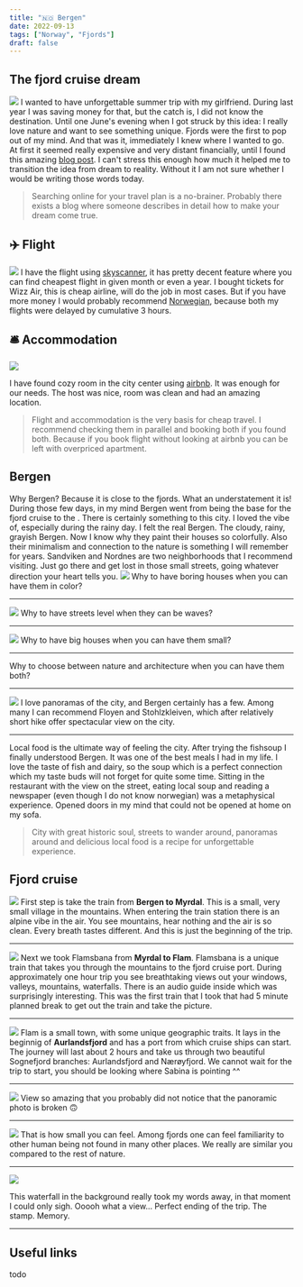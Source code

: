 ```yaml
---
title: "🇳🇴 Bergen"
date: 2022-09-13
tags: ["Norway", "Fjords"]
draft: false
---
```


## The fjord cruise dream

![](../../images/fjord-dream.jpeg)
I wanted to have unforgettable summer trip with my girlfriend. During last year I was saving money for that, but the catch is, I did not know the destination. Until one June's evening when I got struck by this idea: I really love nature and want to see something unique. Fjords were the first to pop out of my mind. And that was it, immediately I knew where I wanted to go. At first it seemed really expensive and very distant financially, until I found this amazing [blog post](https://wypiszwymalujpodroz.pl/praktyczny-poradnik/europa/norwegia/rejs-po-fiordach/). I can't stress this enough how much it helped me to transition the idea from dream to reality. Without it I am not sure whether I would be writing those words today.

> Searching online for your travel plan is a no-brainer. Probably there exists a blog where someone describes in detail how to make your dream come true.

## ✈️ Flight

![](../../images/wizzair.jpeg)
I have the flight using [skyscanner](https://www.skyscanner.pl/), it has pretty decent feature where you can find cheapest flight in given month or even a year. I bought tickets for Wizz Air, this is cheap airline, will do the job in most cases. But if you have more money I would probably recommend [Norwegian](https://www.norwegian.com/), because both my flights were delayed by cumulative 3 hours.

## 🛎️ Accommodation

![](../../images/airbnb-stairs.jpeg)

I have found cozy room in the city center using [airbnb](https://www.airbnb.pl/rooms/52551244). It was enough for our needs. The host was nice, room was clean and had an amazing location.

> Flight and accommodation is the very basis for cheap travel. I recommend checking them in parallel and booking both if you found both. Because if you book flight without looking at airbnb you can be left with overpriced apartment.

## Bergen

Why Bergen? Because it is close to the fjords. What an understatement it is! During those few days, in my mind Bergen went from being the base for the fjord cruise to the . There is certainly something to this city. I loved the vibe of, especially during the rainy day. I felt the real Bergen. The cloudy, rainy, grayish Bergen. Now I know why they paint their houses so colorfully. Also their minimalism and connection to the nature is something I will remember for years. Sandviken and Nordnes are two neighborhoods that I recommend visiting. Just go there and get lost in those small streets, going whatever direction your heart tells you.
![](../../images/bergen-houeses.jpeg)
Why to have boring houses when you can have them in color?

---

![](../../images/signal-2022-09-13-235053.jpeg)
Why to have streets level when they can be waves?

---

![](../../images/signal-2022-09-13-235110.jpeg)
Why to have big houses when you can have them small?

---

<!-- ![](obrazek dwa światy) -->
Why to choose between nature and architecture when you can have them both?

---


![](../../images/bergen-view.jpeg)
I love panoramas of the city, and Bergen certainly has a few. Among many I can recommend Floyen and Stohlzkleiven, which after relatively short hike offer spectacular view on the city.


---

<!-- ![zdjecie zupki]() -->

Local food is the ultimate way of feeling the city. After trying the fishsoup I finally understood Bergen. It was one of the best meals I had in my life. I love the taste of fish and dairy, so the soup which is a perfect connection which my taste buds will not forget for quite some time. Sitting in the restaurant with the view on the street, eating local soup and reading a newspaper (even though I do not know norwegian) was a metaphysical experience. Opened doors in my mind that could not be opened at home on my sofa.

> City with great historic soul, streets to wander around, panoramas around and delicious local food is a recipe for unforgettable experience.

## Fjord cruise


![](../../images/signal-2022-09-13-234826.jpeg)
First step is take the train from **Bergen to Myrdal**. This is a small, very small village in the mountains. When entering the train station there is an alpine vibe in the air. You see mountains, hear nothing and the air is so clean. Every breath tastes different. And this is just the beginning of the trip.

---

![](../../images/signal-2022-09-13-234728.jpeg)
Next we took Flamsbana from **Myrdal to Flam**. Flamsbana is a unique train that takes you through the mountains to the fjord cruise port. During approximately one hour trip you see breathtaking views out your windows, valleys, mountains, waterfalls. There is an audio guide inside which was surprisingly interesting. This was the first train that I took that had 5 minute planned break to get out the train and take the picture.

---

![](../../images/signal-2022-09-13-230117.jpeg)
Flam is a small town, with some unique geographic traits. It lays in the beginnig of **Aurlandsfjord** and has a port from which cruise ships can start. The journey will last about 2 hours and take us through two beautiful Sognefjord branches: Aurlandsfjord and Nærøyfjord. We cannot wait for the trip to start, you should be looking where Sabina is pointing ^^

---

![](../../images/signal-2022-09-13-235033.jpeg)
View so amazing that you probably did not notice that the panoramic photo is broken 🙃

---

![](../../images/signal-2022-09-13-234744.jpeg)
That is how small you can feel. Among fjords one can feel familiarity to other human being not found in many other places. We really are similar you compared to the rest of nature.

---

![](../../images/signal-2022-09-13-235151.jpeg)

This waterfall in the background really took my words away, in that moment I could only sigh. Ooooh what a view... Perfect ending of the trip. The stamp. Memory.

---



## Useful links

todo
